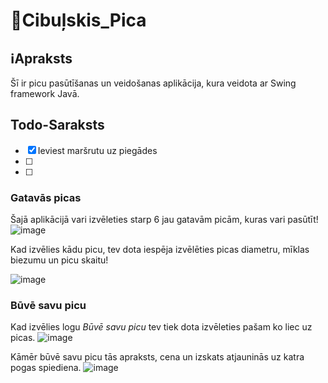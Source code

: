 # :pizza:Cibuļskis_Pica

## :information_source:Apraksts
Šī ir picu pasūtīšanas un veidošanas aplikācija, kura veidota ar Swing framework Javā.

## Todo-Saraksts
- [x] Ieviest maršrutu uz piegādes
- [ ] 
- [ ] 

### Gatavās picas
Šajā aplikācijā vari izvēleties starp 6 jau gatavām picām, kuras vari pasūtīt!
![image](https://user-images.githubusercontent.com/118617121/231410884-80c92e94-8365-4980-904a-954e90015f98.png)

Kad izvēlies kādu picu, tev dota iespēja izvēlēties picas diametru, mīklas biezumu un picu skaitu!

![image](https://user-images.githubusercontent.com/118617121/231411701-0bd7eb9b-57f0-4cb2-9822-3b9684164b63.png)

### Būvē savu picu
Kad izvēlies logu *Būvē savu picu* tev tiek dota izvēleties pašam ko liec uz picas.
![image](https://user-images.githubusercontent.com/118617121/231412886-2226f087-1eb9-4010-8b30-55624361d815.png)

Kāmēr būvē savu picu tās apraksts, cena un izskats atjauninās uz katra pogas spiediena.
![image](https://user-images.githubusercontent.com/118617121/231413363-26076a9c-7e54-42ba-90e0-3a8d0fc8cd74.png)



